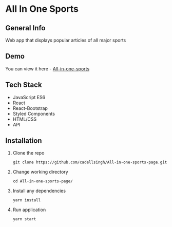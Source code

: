 # All In One Sports

## General Info

Web app that displays popular articles of all major sports

## Demo

You can view it here - [All-in-one-sports](https://all-in-one-sports.netlify.app)

## Tech Stack

- JavaScript ES6
- React
- React-Bootstrap
- Styled Components
- HTML/CSS
- API

## Installation
1. Clone the repo
   
   ```
   git clone https://github.com/cadellsingh/All-in-one-sports-page.git
   ```

2. Change working directory
   
   ```
   cd All-in-one-sports-page/
   ```

3. Install any dependencies

   ```
   yarn install
   ```
   
4. Run application
   
   ```
   yarn start
   ```

